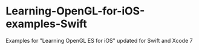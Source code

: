 # Learning-OpenGL-for-iOS-examples-Swift
Examples for "Learning OpenGL ES for iOS" updated for Swift and Xcode 7
